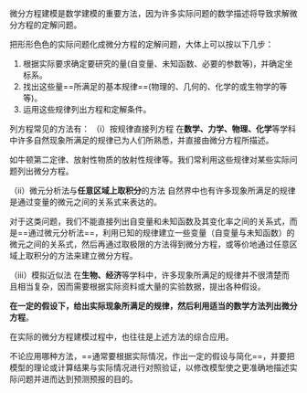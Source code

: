 微分方程建模是数学建模的重要方法，因为许多实际问题的数学描述将导致求解微分方程的定解问题。

把形形色色的实际问题化成微分方程的定解问题，大体上可以按以下几步：

1. 根据实际要求确定要研究的量(自变量、未知函数、必要的参数等)，并确定坐标系。
2. 找出这些量==所满足的基本规律==(物理的、几何的、化学的或生物学的等等)。
3. 运用这些规律列出方程和定解条件。



列方程常见的方法有：
（i）按规律直接列方程
在**数学、力学、物理、化学**等学科中许多自然现象所满足的规律已为人们所熟悉，并直接由微分方程所描述。

如牛顿第二定律、放射性物质的放射性规律等。我们常利用这些规律对某些实际问题列出微分方程。



（ii）微元分析法与**任意区域上取积分**的方法
自然界中也有许多现象所满足的规律是通过变量的微元之间的关系式来表达的。

对于这类问题，我们不能直接列出自变量和未知函数及其变化率之间的关系式，而是==通过微元分析法==，利用已知的规律建立一些变量（自变量与未知函数）的微元之间的关系式，然后再通过取极限的方法得到微分方程，或等价地通过任意区域上取积分的方法来建立微分方程。



（iii）模拟近似法
在**生物、经济**等学科中，许多现象所满足的规律并不很清楚而且相当复杂，因而需要根据实际资料或大量的实验数据，提出各种假设。

**在一定的假设下，给出实际现象所满足的规律，然后利用适当的数学方法列出微分方程**。

在实际的微分方程建模过程中，也往往是上述方法的综合应用。

不论应用哪种方法，==通常要根据实际情况，作出一定的假设与简化==，并要把模型的理论或计算结果与实际情况进行对照验证，以修改模型使之更准确地描述实际问题并进而达到预测预报的目的。

